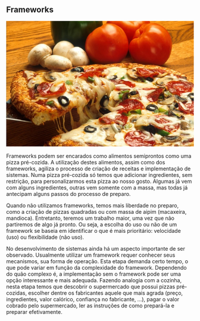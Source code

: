 ## Frameworks

![](/assets/frameworks.jpg)

Frameworks podem ser encarados como alimentos semiprontos como uma pizza pré-cozida. A utilização destes alimentos, assim como dos frameworks, agiliza o processo de criação de receitas e implementação de sistemas. Numa pizza pré-cozida só temos que adicionar ingredientes, sem restrição, para personalizarmos esta pizza ao nosso gosto. Algumas já vem com alguns ingredientes, outras vem somente com a massa, mas todas já antecipam alguns passos do processo de preparo. 

Quando não utilizamos frameworks, temos mais liberdade no preparo, como a criação de pizzas quadradas ou com massa de aipim (macaxeira, mandioca). Entretanto, teremos um trabalho maior, uma vez que não partiremos de algo já pronto. Ou seja, a escolha do uso ou não de um framework se baseia em identificar o que é mais prioritário: velocidade (uso) ou flexibilidade (não uso). 

No desenvolvimento de sistemas ainda há um aspecto importante de ser observado. Usualmente utilizar um framework requer conhecer seus mecanismos, sua forma de operação. Esta etapa demanda certo tempo, o que pode variar em função da complexidade do framework. Dependendo do quão complexo é, a implementação sem o framework pode ser uma opção interessante e mais adequada. Fazendo analogia com a cozinha, nesta etapa temos que descobrir o supermercado que possui pizzas pré-cozidas, escolher dentre os fabricantes aquele que mais agrada (preço, ingredientes, valor calórico, confiança no fabricante, ...), pagar o valor cobrado pelo supermercado, ler as instruções de como prepará-la e preparar efetivamente. 